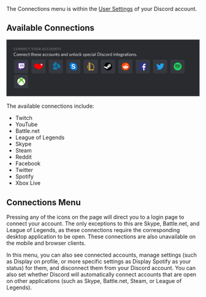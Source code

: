 <!-- TITLE: Connections -->
<!-- SUBTITLE: Connect your Discord account to your other accounts! -->

The Connections menu is within the [User Settings](/user-settings) of your Discord account. 

## Available Connections

![Connections | Desktop App (Windows)](/uploads/e-96-faa.png "Connections | Desktop App (Windows)")

The available connections include:
* Twitch
* YouTube
* Battle.​net
* League of Legends
* Skype
* Steam
* Reddit
* Facebook
* Twitter
* Spotify
* Xbox Live


## Connections Menu

Pressing any of the icons on the page will direct you to a login page to connect your account. The only exceptions to this are Skype, Battle.​net, and League of Legends, as these connections require the corresponding desktop application to be open. These connections are also unavailable on the mobile and browser clients.

In this menu, you can also see connected accounts, manage settings (such as Display on profile, or more specific settings as Display Spotify as your status) for them, and disconnect them from your Discord account. You can also set whether Discord will automatically connect accounts that are open on other applications (such as Skype, Battle.​net, Steam, or League of Legends).